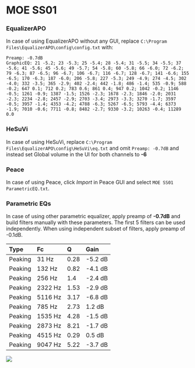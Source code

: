 # MOE SS01

### EqualizerAPO
In case of using EqualizerAPO without any GUI, replace `C:\Program Files\EqualizerAPO\config\config.txt`
with:
```
Preamp: -0.7dB
GraphicEQ: 21 -5.2; 23 -5.3; 25 -5.4; 28 -5.4; 31 -5.5; 34 -5.5; 37 -5.6; 41 -5.6; 45 -5.6; 49 -5.7; 54 -5.8; 60 -5.8; 66 -6.0; 72 -6.2; 79 -6.3; 87 -6.5; 96 -6.7; 106 -6.7; 116 -6.7; 128 -6.7; 141 -6.6; 155 -6.5; 170 -6.3; 187 -6.0; 206 -5.8; 227 -5.3; 249 -4.9; 274 -4.5; 302 -4.0; 332 -3.5; 365 -2.9; 402 -2.4; 442 -1.8; 486 -1.4; 535 -0.9; 588 -0.2; 647 0.1; 712 0.2; 783 0.6; 861 0.4; 947 0.2; 1042 -0.2; 1146 -0.5; 1261 -0.9; 1387 -1.5; 1526 -2.3; 1678 -2.3; 1846 -2.0; 2031 -2.3; 2234 -2.8; 2457 -2.9; 2703 -3.4; 2973 -3.3; 3270 -1.7; 3597 -0.5; 3957 -1.4; 4353 -4.2; 4788 -6.3; 5267 -6.5; 5793 -4.4; 6373 -1.9; 7010 -0.6; 7711 -0.8; 8482 -2.7; 9330 -3.2; 10263 -0.4; 11289 0.0
```

### HeSuVi
In case of using HeSuVi, replace `C:\Program Files\EqualizerAPO\config\HeSuVi\eq.txt` and omit `Preamp:
-0.7dB` and instead set Global volume in the UI for both channels to **-6**

### Peace
In case of using Peace, click *Import* in Peace GUI and select `MOE SS01 ParametricEQ.txt`.

### Parametric EQs
In case of using other parametric equalizer, apply preamp of **-0.7dB** and build filters manually
with these parameters. The first 5 filters can be used independently.
When using independent subset of filters, apply preamp of -0.1dB.

| Type    | Fc      |    Q | Gain    |
|:--------|:--------|:-----|:--------|
| Peaking | 31 Hz   | 0.28 | -5.2 dB |
| Peaking | 132 Hz  | 0.82 | -4.1 dB |
| Peaking | 256 Hz  | 1.4  | -2.4 dB |
| Peaking | 2322 Hz | 1.53 | -2.9 dB |
| Peaking | 5116 Hz | 3.17 | -6.8 dB |
| Peaking | 785 Hz  | 2.73 | 1.2 dB  |
| Peaking | 1535 Hz | 4.28 | -1.5 dB |
| Peaking | 2873 Hz | 8.21 | -1.7 dB |
| Peaking | 4515 Hz | 0.29 | 0.5 dB  |
| Peaking | 9047 Hz | 5.22 | -3.7 dB |

![](https://raw.githubusercontent.com/jaakkopasanen/AutoEq/master/results/innerfidelity/sbaf-serious/MOE%20SS01/MOE%20SS01.png)